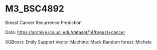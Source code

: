 # M3_BSC4892
Breast Cancer Recurrence Prediction

Data: https://archive.ics.uci.edu/dataset/14/breast+cancer

XGBoost: Emily
Support Vector Machine: Mack
Random forest: Michele